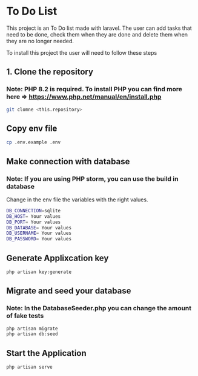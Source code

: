 # To Do List

This project is an To Do list made with laravel. The user can add tasks that need to be done, check them when they are done and delete them when they are no longer needed.

To install this project the user will need to follow these steps

## 1. Clone the repository

### Note: PHP 8.2 is required. To install PHP you can find more here => https://www.php.net/manual/en/install.php

```bash
git clomne <this.repository>
```

## Copy env file

```bash 
cp .env.example .env
```

## Make connection with database

### Note: If you are using PHP storm, you can use the build in database

Change in the env file the variables with the right values.

```bash
DB_CONNECTION=sqlite
DB_HOST= Your values
DB_PORT= Your values
DB_DATABASE= Your values
DB_USERNAME= Your values
DB_PASSWORD= Your values
```

## Generate Applixcation key

```bash 
php artisan key:generate
```

## Migrate and seed your database

### Note: In the DatabaseSeeder.php you can change the amount of fake tests

```bash
php artisan migrate
php artisan db:seed
```

## Start the Application

```bash
php artisan serve
```
